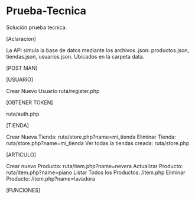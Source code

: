 # Prueba-Tecnica
Solución prueba tecnica. 

[Aclaracion]

La API simula la base de datos mediante los archivos .json: productos.json, tiendas.json, usuarios.json. Ubicados en la carpeta data.  

[POST MAN]

[USUARIO]

Crear Nuevo Usuario ruta/register.php

[OBTENER TOKEN]

ruta/auth.php

[TIENDA]

Crear Nueva Tienda: ruta/store.php?name=mi_tienda
Eliminar Tienda: ruta/store.php?name=mi_tienda
Ver todas la tiendas creada: ruta/store.php

[ARTICULO]

Crear nuevo Producto: ruta/item.php?name=nevera
Actualizar Producto: ruta/item.php?name=piano
Listar Todos los Productos: /item.php
Eliminar Producto: /item.php?name=lavadora

[FUNCIONES]

